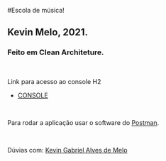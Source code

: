 #Escola de música! 

## Kevin Melo, 2021.

### Feito em Clean Architeture. 

<br>

Link para acesso ao console H2
- [CONSOLE](http://localhost:9090/h2-console)

<br>

Para rodar a aplicação usar o software do [Postman](https://www.postman.com).

<br>

Dúvias com: [Kevin Gabriel Alves de Melo](https://www.linkedin.com/in/kevin-melo-1004/)
